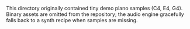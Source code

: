 This directory originally contained tiny demo piano samples (C4, E4, G4).
Binary assets are omitted from the repository; the audio engine gracefully falls back to a synth recipe when samples are missing.
